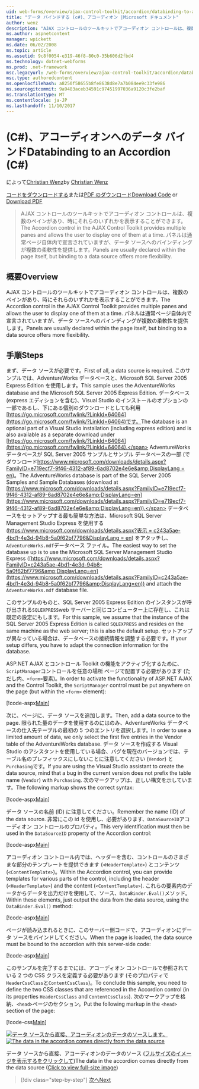 ```yaml
---
uid: web-forms/overview/ajax-control-toolkit/accordion/databinding-to-an-accordion-cs
title: "データ バインドする (c#)、アコーディオン |Microsoft ドキュメント"
author: wenz
description: "AJAX コントロールのツールキットでアコーディオン コントロールは、複数のペインがあり、時にそれらのいずれかを表示することができます。 パネルは通常、w を宣言しています."
ms.author: aspnetcontent
manager: wpickett
ms.date: 06/02/2008
ms.topic: article
ms.assetid: 9c8f0054-e319-46f8-80c0-35b606d2fbd4
ms.technology: dotnet-webforms
ms.prod: .net-framework
msc.legacyurl: /web-forms/overview/ajax-control-toolkit/accordion/databinding-to-an-accordion-cs
msc.type: authoredcontent
ms.openlocfilehash: a8250f58655b8fe8638d8e7a7b084ee9c33fe986
ms.sourcegitcommit: 9a9483aceb34591c97451997036a9120c3fe2baf
ms.translationtype: MT
ms.contentlocale: ja-JP
ms.lasthandoff: 11/10/2017
---
```

<a name="databinding-to-an-accordion-c"></a><span data-ttu-id="6a4df-104">(C#)、アコーディオンへのデータ バインド</span><span class="sxs-lookup"><span data-stu-id="6a4df-104">Databinding to an Accordion (C#)</span></span>
====================
<span data-ttu-id="6a4df-105">によって[Christian Wenz](https://github.com/wenz)</span><span class="sxs-lookup"><span data-stu-id="6a4df-105">by [Christian Wenz](https://github.com/wenz)</span></span>

<span data-ttu-id="6a4df-106">[コードをダウンロードする](http://download.microsoft.com/download/5/6/d/56d50cef-2011-4c8f-9891-7edc6dc57df9/Accordion1.cs.zip)または[PDF のダウンロード](http://download.microsoft.com/download/6/7/1/6718d452-ff89-4d3f-a90e-c74ec2d636a3/accordion1CS.pdf)</span><span class="sxs-lookup"><span data-stu-id="6a4df-106">[Download Code](http://download.microsoft.com/download/5/6/d/56d50cef-2011-4c8f-9891-7edc6dc57df9/Accordion1.cs.zip) or [Download PDF](http://download.microsoft.com/download/6/7/1/6718d452-ff89-4d3f-a90e-c74ec2d636a3/accordion1CS.pdf)</span></span>

> <span data-ttu-id="6a4df-107">AJAX コントロールのツールキットでアコーディオン コントロールは、複数のペインがあり、時にそれらのいずれかを表示することができます。</span><span class="sxs-lookup"><span data-stu-id="6a4df-107">The Accordion control in the AJAX Control Toolkit provides multiple panes and allows the user to display one of them at a time.</span></span> <span data-ttu-id="6a4df-108">パネルは通常ページ自体内で宣言されていますが、データ ソースへのバインディングが複数の柔軟性を提供します。</span><span class="sxs-lookup"><span data-stu-id="6a4df-108">Panels are usually declared within the page itself, but binding to a data source offers more flexibility.</span></span>


## <a name="overview"></a><span data-ttu-id="6a4df-109">概要</span><span class="sxs-lookup"><span data-stu-id="6a4df-109">Overview</span></span>

<span data-ttu-id="6a4df-110">AJAX コントロールのツールキットでアコーディオン コントロールは、複数のペインがあり、時にそれらのいずれかを表示することができます。</span><span class="sxs-lookup"><span data-stu-id="6a4df-110">The Accordion control in the AJAX Control Toolkit provides multiple panes and allows the user to display one of them at a time.</span></span> <span data-ttu-id="6a4df-111">パネルは通常ページ自体内で宣言されていますが、データ ソースへのバインディングが複数の柔軟性を提供します。</span><span class="sxs-lookup"><span data-stu-id="6a4df-111">Panels are usually declared within the page itself, but binding to a data source offers more flexibility.</span></span>

## <a name="steps"></a><span data-ttu-id="6a4df-112">手順</span><span class="sxs-lookup"><span data-stu-id="6a4df-112">Steps</span></span>

<span data-ttu-id="6a4df-113">まず、データ ソースが必要です。</span><span class="sxs-lookup"><span data-stu-id="6a4df-113">First of all, a data source is required.</span></span> <span data-ttu-id="6a4df-114">このサンプルでは、AdventureWorks データベースと、Microsoft SQL Server 2005 Express Edition を使用します。</span><span class="sxs-lookup"><span data-stu-id="6a4df-114">This sample uses the AdventureWorks database and the Microsoft SQL Server 2005 Express Edition.</span></span> <span data-ttu-id="6a4df-115">データベース (express エディションを含む)、Visual Studio のインストールのオプションの一部であるし、下にある個別のダウンロードとしても利用[https://go.microsoft.com/fwlink/?LinkId=64064](https://go.microsoft.com/fwlink/?LinkId=64064)です。</span><span class="sxs-lookup"><span data-stu-id="6a4df-115">The database is an optional part of a Visual Studio installation (including express edition) and is also available as a separate download under [https://go.microsoft.com/fwlink/?LinkId=64064](https://go.microsoft.com/fwlink/?LinkId=64064).</span></span> <span data-ttu-id="6a4df-116">AdventureWorks データベースが SQL Server 2005 サンプルとサンプル データベースの一部 (でダウンロード[https://www.microsoft.com/downloads/details.aspx?FamilyID=e719ecf7-9f46-4312-af89-6ad8702e4e6e&amp;DisplayLang = en](https://www.microsoft.com/downloads/details.aspx?FamilyID=e719ecf7-9f46-4312-af89-6ad8702e4e6e&amp;DisplayLang=en))。</span><span class="sxs-lookup"><span data-stu-id="6a4df-116">The AdventureWorks database is part of the SQL Server 2005 Samples and Sample Databases (download at [https://www.microsoft.com/downloads/details.aspx?FamilyID=e719ecf7-9f46-4312-af89-6ad8702e4e6e&amp;DisplayLang=en](https://www.microsoft.com/downloads/details.aspx?FamilyID=e719ecf7-9f46-4312-af89-6ad8702e4e6e&amp;DisplayLang=en)).</span></span> <span data-ttu-id="6a4df-117">データベースをセットアップする最も簡単な方法は、Microsoft SQL Server Management Studio Express を使用する ([https://www.microsoft.com/downloads/details.aspx?表示 = c243a5ae-4bd1-4e3d-94b8-5a0f62bf7796&amp;DisplayLang = en](https://www.microsoft.com/downloads/details.aspx?FamilyID=c243a5ae-4bd1-4e3d-94b8-5a0f62bf7796&amp;DisplayLang=en)) をアタッチし、`AdventureWorks.mdf`データベース ファイル。</span><span class="sxs-lookup"><span data-stu-id="6a4df-117">The easiest way to set the database up is to use the Microsoft SQL Server Management Studio Express ([https://www.microsoft.com/downloads/details.aspx?FamilyID=c243a5ae-4bd1-4e3d-94b8-5a0f62bf7796&amp;DisplayLang=en](https://www.microsoft.com/downloads/details.aspx?FamilyID=c243a5ae-4bd1-4e3d-94b8-5a0f62bf7796&amp;DisplayLang=en)) and attach the `AdventureWorks.mdf` database file.</span></span>

<span data-ttu-id="6a4df-118">このサンプルのものと、SQL Server 2005 Express Edition のインスタンスが呼び出される`SQLEXPRESS`web サーバーと同じコンピューター上に存在し、これは既定の設定にもします。</span><span class="sxs-lookup"><span data-stu-id="6a4df-118">For this sample, we assume that the instance of the SQL Server 2005 Express Edition is called `SQLEXPRESS` and resides on the same machine as the web server; this is also the default setup.</span></span> <span data-ttu-id="6a4df-119">セットアップが異なっている場合は、データベースの接続情報を調整する必要です。</span><span class="sxs-lookup"><span data-stu-id="6a4df-119">If your setup differs, you have to adapt the connection information for the database.</span></span>

<span data-ttu-id="6a4df-120">ASP.NET AJAX とコントロール Toolkit の機能をアクティブ化するために、`ScriptManager`コントロールを任意の場所 ページで配置する必要があります (ただし内、`<form>`要素)。</span><span class="sxs-lookup"><span data-stu-id="6a4df-120">In order to activate the functionality of ASP.NET AJAX and the Control Toolkit, the `ScriptManager` control must be put anywhere on the page (but within the `<form>` element):</span></span>

[!code-aspx[Main](databinding-to-an-accordion-cs/samples/sample1.aspx)]

<span data-ttu-id="6a4df-121">次に、ページに、データ ソースを追加します。</span><span class="sxs-lookup"><span data-stu-id="6a4df-121">Then, add a data source to the page.</span></span> <span data-ttu-id="6a4df-122">限られた量のデータを使用するのにはのみ、AdventureWorks データベースの仕入先テーブルの最初の 5 つのエントリを選択します。</span><span class="sxs-lookup"><span data-stu-id="6a4df-122">In order to use a limited amount of data, we only select the first five entries in the Vendor table of the AdventureWorks database.</span></span> <span data-ttu-id="6a4df-123">データ ソースを作成する Visual Studio のアシスタントを使用している場合、バグを現在のバージョンでは、テーブル名のプレフィックスにしないことに注意してください (`Vendor`) と`Purchasing`です。</span><span class="sxs-lookup"><span data-stu-id="6a4df-123">If you are using the Visual Studio assistant to create the data source, mind that a bug in the current version does not prefix the table name (`Vendor`) with `Purchasing`.</span></span> <span data-ttu-id="6a4df-124">次のマークアップは、正しい構文を示しています。</span><span class="sxs-lookup"><span data-stu-id="6a4df-124">The following markup shows the correct syntax:</span></span>

[!code-aspx[Main](databinding-to-an-accordion-cs/samples/sample2.aspx)]

<span data-ttu-id="6a4df-125">データ ソースの名前 (ID) に注意してください。</span><span class="sxs-lookup"><span data-stu-id="6a4df-125">Remember the name (ID) of the data source.</span></span> <span data-ttu-id="6a4df-126">非常にこの id を使用し、必要があります、`DataSourceID`アコーディオン コントロールのプロパティ。</span><span class="sxs-lookup"><span data-stu-id="6a4df-126">This very identification must then be used in the `DataSourceID` property of the Accordion control:</span></span>

[!code-aspx[Main](databinding-to-an-accordion-cs/samples/sample3.aspx)]

<span data-ttu-id="6a4df-127">アコーディオン コントロール内では、ヘッダーを含む、コントロールのさまざまな部分のテンプレートを提供できます (`<HeaderTemplate>`) とコンテンツ (`<ContentTemplate>`)。</span><span class="sxs-lookup"><span data-stu-id="6a4df-127">Within the Accordion control, you can provide templates for various parts of the control, including the header (`<HeaderTemplate>`) and the content (`<ContentTemplate>`).</span></span> <span data-ttu-id="6a4df-128">これらの要素内のデータからデータを出力だけを使用して、ソース、`DataBinder.Eval()`メソッド。</span><span class="sxs-lookup"><span data-stu-id="6a4df-128">Within these elements, just output the data from the data source, using the `DataBinder.Eval()` method:</span></span>

[!code-aspx[Main](databinding-to-an-accordion-cs/samples/sample4.aspx)]

<span data-ttu-id="6a4df-129">ページが読み込まれるときに、このサーバー側コードで、アコーディオンにデータ ソースをバインドしてください。</span><span class="sxs-lookup"><span data-stu-id="6a4df-129">When the page is loaded, the data source must be bound to the accordion with this server-side code:</span></span>

[!code-aspx[Main](databinding-to-an-accordion-cs/samples/sample5.aspx)]

<span data-ttu-id="6a4df-130">このサンプルを完了するまでには、アコーディオン コントロールで参照されている 2 つの CSS クラスを定義する必要があります (そのプロパティで`HeaderCssClass`と`ContentCssClass`)。</span><span class="sxs-lookup"><span data-stu-id="6a4df-130">To conclude this sample, you need to define the two CSS classes that are referenced in the Accordion control (in its properties `HeaderCssClass` and `ContentCssClass`).</span></span> <span data-ttu-id="6a4df-131">次のマークアップを格納、`<head>`ページのセクション。</span><span class="sxs-lookup"><span data-stu-id="6a4df-131">Put the following markup in the `<head>` section of the page:</span></span>

[!code-css[Main](databinding-to-an-accordion-cs/samples/sample6.css)]


<span data-ttu-id="6a4df-132">[![データ ソースから直接、アコーディオンのデータのソースします。](databinding-to-an-accordion-cs/_static/image2.png)](databinding-to-an-accordion-cs/_static/image1.png)</span><span class="sxs-lookup"><span data-stu-id="6a4df-132">[![The data in the accordion comes directly from the data source](databinding-to-an-accordion-cs/_static/image2.png)](databinding-to-an-accordion-cs/_static/image1.png)</span></span>

<span data-ttu-id="6a4df-133">データ ソースから直接、アコーディオンのデータのソース ([フルサイズのイメージを表示するをクリックして](databinding-to-an-accordion-cs/_static/image3.png))</span><span class="sxs-lookup"><span data-stu-id="6a4df-133">The data in the accordion comes directly from the data source ([Click to view full-size image](databinding-to-an-accordion-cs/_static/image3.png))</span></span>

>[!div class="step-by-step"]
[<span data-ttu-id="6a4df-134">次へ</span><span class="sxs-lookup"><span data-stu-id="6a4df-134">Next</span></span>](dynamically-adding-an-accordion-pane-cs.md)
